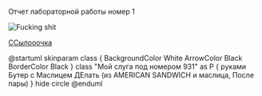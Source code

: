 <body><p><font size="5" color="red" face="Arial"></font>Отчет лабораторной работы номер 1</p>
  <img src="https://github.com/ilyuxa-sw97/UlanovichID.github.io/blob/master/model12346.png" alt="Fucking shit">

  <p><a href="https://github.com/ilyuxa-sw97/UlanovichID.github.io/blob/master/model.png">ССылооочка</a></p>
 
  <p><font size="5" color="red" face="Arial"></font>@startuml
skinparam class {
	BackgroundColor White
	ArrowColor Black
	BorderColor Black
}
class "Мой слуга под номером 931" as P {
 руками
Бутер с Маслицем ДЕлать (из AMERICAN SANDWICH и маслица, После пары)
}
hide circle
@enduml
</p>
 </body>
